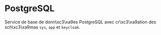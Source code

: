 # PostgreSQL

Service de base de donn\xc3\xa9es PostgreSQL avec cr\xc3\xa9ation des sch\xc3\xa9mas `sys`, `app` et `keycloak`.
